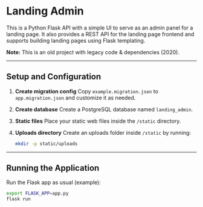 # Landing Admin

This is a Python Flask API with a simple UI to serve as an admin panel for a landing page.
It also provides a REST API for the landing page frontend and supports building landing pages using Flask templating.

**Note:** This is an old project with legacy code & dependencies (2020).

---

## Setup and Configuration

1. **Create migration config**
   Copy `example.migration.json` to `app.migration.json` and customize it as needed.

2. **Create database**
   Create a PostgreSQL database named `landing_admin`.

3. **Static files**
   Place your static web files inside the `/static` directory.

4. **Uploads directory**
   Create an uploads folder inside `/static` by running:

   ```bash
   mkdir -p static/uploads
   ```

---

## Running the Application

Run the Flask app as usual (example):

```bash
export FLASK_APP=app.py
flask run
```
